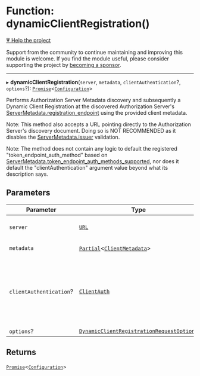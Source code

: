 # Function: dynamicClientRegistration()

[💗 Help the project](https://github.com/sponsors/panva)

Support from the community to continue maintaining and improving this module is welcome. If you find the module useful, please consider supporting the project by [becoming a sponsor](https://github.com/sponsors/panva).

***

▸ **dynamicClientRegistration**(`server`, `metadata`, `clientAuthentication`?, `options`?): [`Promise`](https://developer.mozilla.org/docs/Web/JavaScript/Reference/Global_Objects/Promise)\<[`Configuration`](../classes/Configuration.md)\>

Performs Authorization Server Metadata discovery and subsequently a Dynamic
Client Registration at the discovered Authorization Server's
[ServerMetadata.registration\_endpoint](../interfaces/ServerMetadata.md#registration_endpoint) using the provided client
metadata.

Note: This method also accepts a URL pointing directly to the Authorization
Server's discovery document. Doing so is NOT RECOMMENDED as it disables the
[ServerMetadata.issuer](../interfaces/ServerMetadata.md#issuer) validation.

Note: The method does not contain any logic to default the registered
"token_endpoint_auth_method" based on
[ServerMetadata.token\_endpoint\_auth\_methods\_supported](../interfaces/ServerMetadata.md#token_endpoint_auth_methods_supported), nor does it
default the "clientAuthentication" argument value beyond what its description
says.

## Parameters

| Parameter | Type | Description |
| ------ | ------ | ------ |
| `server` | [`URL`](https://developer.mozilla.org/docs/Web/API/URL) | URL representation of the Authorization Server's Issuer Identifier |
| `metadata` | [`Partial`](https://www.typescriptlang.org/docs/handbook/utility-types.html#partialtype)\<[`ClientMetadata`](../interfaces/ClientMetadata.md)\> | Client Metadata to register at the Authorization Server |
| `clientAuthentication`? | [`ClientAuth`](../type-aliases/ClientAuth.md) | Implementation of the Client's Authentication Method at the Authorization Server. Default is [ClientSecretPost](ClientSecretPost.md) using the [ClientMetadata.client\_secret](../interfaces/ClientMetadata.md#client_secret) that the Authorization Server issued, [None](None.md) otherwise. |
| `options`? | [`DynamicClientRegistrationRequestOptions`](../interfaces/DynamicClientRegistrationRequestOptions.md) |  |

## Returns

[`Promise`](https://developer.mozilla.org/docs/Web/JavaScript/Reference/Global_Objects/Promise)\<[`Configuration`](../classes/Configuration.md)\>

